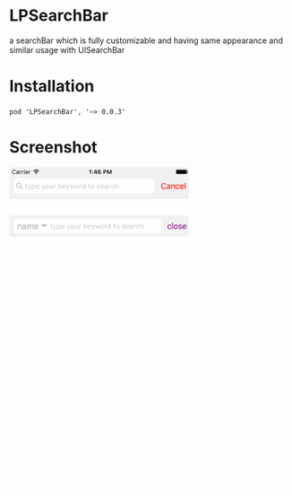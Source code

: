 # LPSearchBar

a searchBar which is fully customizable and having same appearance and similar usage with UISearchBar

# Installation

`pod 'LPSearchBar', '~> 0.0.3'`

# Screenshot

<img src="screenshot.gif" width="320"> 
